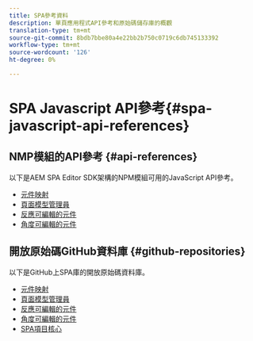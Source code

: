 ```yaml
---
title: SPA參考資料
description: 單頁應用程式API參考和原始碼儲存庫的概觀
translation-type: tm+mt
source-git-commit: 8bdb7bbe80a4e22bb2b750c0719c6db745133392
workflow-type: tm+mt
source-wordcount: '126'
ht-degree: 0%

---
```



# SPA Javascript API參考{#spa-javascript-api-references}

## NMP模組的API參考 {#api-references}

以下是AEM SPA Editor SDK架構的NPM模組可用的JavaScript API參考。

* [元件映射](https://www.npmjs.com/package/@adobe/aem-spa-component-mapping)
* [頁面模型管理員](https://www.npmjs.com/package/@adobe/aem-spa-model-manager)
* [反應可編輯的元件](https://www.npmjs.com/package/@adobe/aem-react-editable-components)
* [角度可編輯的元件](https://www.npmjs.com/package/@adobe/aem-angular-editable-components)

## 開放原始碼GitHub資料庫 {#github-repositories}

以下是GitHub上SPA庫的開放原始碼資料庫。

* [元件映射](https://github.com/adobe/aem-spa-component-mapping)
* [頁面模型管理員](https://github.com/adobe/aem-spa-page-model-manager)
* [反應可編輯的元件](https://github.com/adobe/aem-react-editable-components)
* [角度可編輯的元件](https://github.com/adobe/aem-angular-editable-components)
* [SPA項目核心](https://github.com/adobe/aem-spa-project-core)
